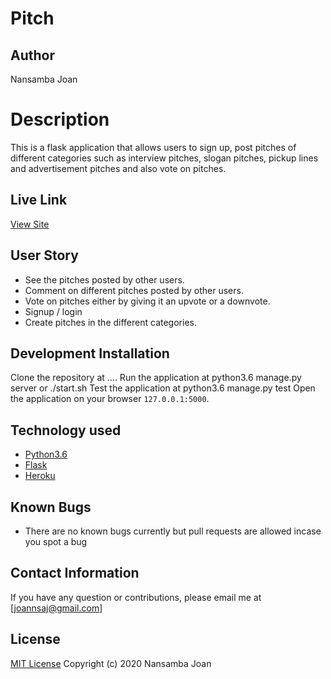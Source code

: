 # Pitch
## Author
Nansamba Joan

# Description
This  is a flask application that allows users to sign up, post pitches of different categories such as interview pitches, slogan pitches, pickup lines and advertisement pitches and also vote on pitches.

## Live Link
[View Site](..)

## User Story
* See the pitches posted by other users.
* Comment on different pitches posted by other users.
* Vote on pitches either by giving it an upvote or a downvote.
* Signup / login
* Create pitches in the different categories.

## Development Installation

Clone the repository at ....
Run the application at python3.6 manage.py server or ./start.sh
Test the application at python3.6 manage.py test
Open the application on your browser `127.0.0.1:5000`.


## Technology used

* [Python3.6](https://www.python.org/)
* [Flask](http://flask.pocoo.org/)
* [Heroku](https://heroku.com)


## Known Bugs
* There are no known bugs currently but pull requests are allowed incase you spot a bug

## Contact Information 

If you have any question or contributions, please email me at [joannsaj@gmail.com]

## License
[MIT License](LICENSE)
 Copyright (c) 2020 Nansamba Joan